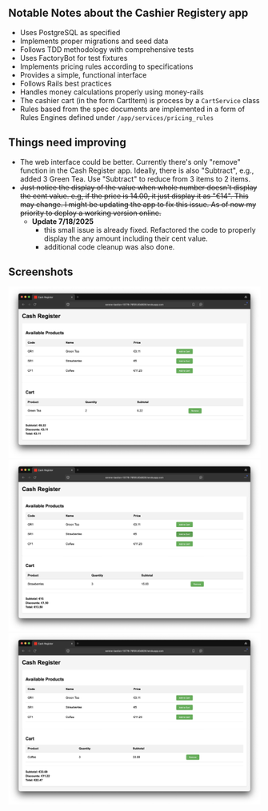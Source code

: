 



## Notable Notes about the Cashier Registery app

- Uses PostgreSQL as specified
- Implements proper migrations and seed data
- Follows TDD methodology with comprehensive tests
- Uses FactoryBot for test fixtures
- Implements pricing rules according to specifications
- Provides a simple, functional interface
- Follows Rails best practices
- Handles money calculations properly using money-rails
- The cashier cart (in the form CartItem) is process by a `CartService` class
- Rules based from the spec documents are implemented in a form of Rules Engines defined under `/app/services/pricing_rules`

## Things need improving

- The web interface could be better. Currently there's only "remove" function in the Cash Register app. Ideally, there is also "Subtract", e.g., added 3 Green Tea. Use "Subtract" to reduce from 3 items to 2 items.
- ~~Just notice the display of the value when whole number doesn't display the cent value. e.g, if the price is 14.00, it just display it as "€14". This may change. I might be updating the app to fix this issue. As of now my priority to deploy a working version online.~~ 
  - **Update 7/18/2025**
    - this small issue is already fixed. Refactored the code to properly display the any amount including their cent value.
    - additional code cleanup was also done.


## Screenshots
![Dashboard View](/app/assets/images/screenshots/screenshot-01.png)
![Dashboard View](/app/assets/images/screenshots/screenshot-02.png)
![Dashboard View](/app/assets/images/screenshots/screenshot-03.png)
